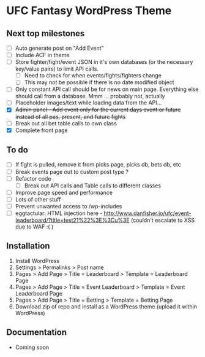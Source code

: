 # UFC Fantasy WordPress Theme

## Next top milestones

- [ ] Auto generate post on "Add Event"
- [ ] Include ACF in theme
- [ ] Store fighter/fight/event JSON in it's own databases (or the necessary key/value pairs) to limit API calls.
  - [ ] Need to check for when events/fights/fighters change
  - [ ] This may not be possible if there is no date modified object
- [ ] Only constant API call should be for news on main page.  Everything else should call from a database. Mmm ... probably not, actually
- [ ] Placeholder images/text while loading data from the API...
- [x] ~~Admin panel - Add event only for the current days event or future instead of all pas, present, and future fights~~
- [ ] Break out all bet table calls to own class
- [x] Complete front page

## To do

- [ ] If fight is pulled, remove it from picks page, picks db, bets db, etc
- [ ] Break events page out to custom post type ?
- [ ] Refactor code
  - [ ] Break out API calls and Table calls to different classes
- [ ] Improve page speed and performance
- [ ] Lots of other stuff
- [ ] Prevent unwanted access to /wp-includes
- [ ] eggtactular: HTML injection here - http://www.danfisher.io/ufc/event-leaderboard/?title=test21%22%3E%3Cu%3E (couldn't escalate to XSS due to WAF  :( )

## Installation

1. Install WordPress
2. Settings > Permalinks > Post name
3. Pages > Add Page > Title = Leaderboard > Template = Leaderboard Page
4. Pages > Add Page > Title = Event Leaderboard > Template = Event Leaderboard Page
5. Pages > Add Page > Title = Betting > Template = Betting Page
6. Download zip of repo and install as a WordPress theme (upload it within WordPress)

## Documentation

* Coming soon
